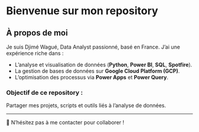 # Bienvenue sur mon repository

## À propos de moi

Je suis Djimé Wagué, Data Analyst passionné, basé en France. J’ai une expérience riche dans :
- L’analyse et visualisation de données (**Python**, **Power BI**, **SQL**, **Spotfire**).
- La gestion de bases de données sur **Google Cloud Platform (GCP)**.
- L’optimisation des processus via **Power Apps** et **Power Query**.

### Objectif de ce repository :
Partager mes projets, scripts et outils liés à l’analyse de données.

---

📩 N’hésitez pas à me contacter pour collaborer !
